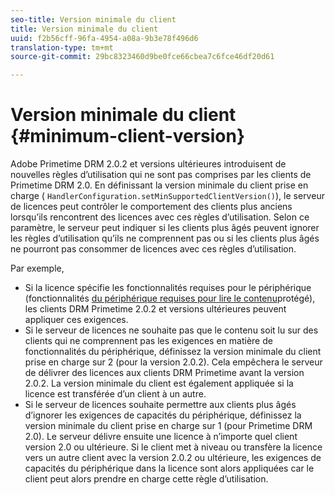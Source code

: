```yaml
---
seo-title: Version minimale du client
title: Version minimale du client
uuid: f2b56cff-96fa-4954-a08a-9b3e78f496d6
translation-type: tm+mt
source-git-commit: 29bc8323460d9be0fce66cbea7c6fce46df20d61

---
```



# Version minimale du client {#minimum-client-version}

Adobe Primetime DRM 2.0.2 et versions ultérieures introduisent de nouvelles règles d’utilisation qui ne sont pas comprises par les clients de Primetime DRM 2.0. En définissant la version minimale du client prise en charge ( `HandlerConfiguration.setMinSupportedClientVersion()`), le serveur de licences peut contrôler le comportement des clients plus anciens lorsqu’ils rencontrent des licences avec ces règles d’utilisation. Selon ce paramètre, le serveur peut indiquer si les clients plus âgés peuvent ignorer les règles d’utilisation qu’ils ne comprennent pas ou si les clients plus âgés ne pourront pas consommer de licences avec ces règles d’utilisation.

Par exemple,

* Si la licence spécifie les fonctionnalités requises pour le périphérique (fonctionnalités [du périphérique requises pour lire le contenu](../../../protecting-content/introduction/usage-rules/runtime-application-restrictions/device-capabilities.md)protégé), les clients DRM Primetime 2.0.2 et versions ultérieures peuvent appliquer ces exigences.
* Si le serveur de licences ne souhaite pas que le contenu soit lu sur des clients qui ne comprennent pas les exigences en matière de fonctionnalités du périphérique, définissez la version minimale du client prise en charge sur 2 (pour la version 2.0.2). Cela empêchera le serveur de délivrer des licences aux clients DRM Primetime avant la version 2.0.2. La version minimale du client est également appliquée si la licence est transférée d’un client à un autre.
* Si le serveur de licences souhaite permettre aux clients plus âgés d’ignorer les exigences de capacités du périphérique, définissez la version minimale du client prise en charge sur 1 (pour Primetime DRM 2.0). Le serveur délivre ensuite une licence à n’importe quel client version 2.0 ou ultérieure. Si le client met à niveau ou transfère la licence vers un autre client avec la version 2.0.2 ou ultérieure, les exigences de capacités du périphérique dans la licence sont alors appliquées car le client peut alors prendre en charge cette règle d’utilisation.

